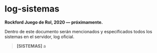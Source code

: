 # log-sistemas
**Rockford Juego de Rol, 2020 ― próximamente.**

Dentro de este documento serán mencionados y específicados todos los sistemas en el servidor, log oficial.

> **[SISTEMAS]**
a
